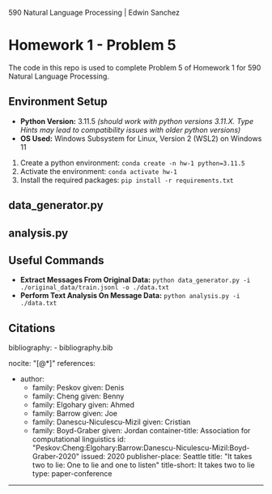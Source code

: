 590 Natural Language Processing | Edwin Sanchez
# Homework 1 - Problem 5
The code in this repo is used to complete Problem 5 of Homework 1 for 590 Natural Language Processing.

## Environment Setup

* **Python Version:** 3.11.5 *(should work with python versions 3.11.X. Type Hints may lead to compatibility issues with older python versions)*
* **OS Used:** Windows Subsystem for Linux, Version 2 (WSL2) on Windows 11

1. Create a python environment: `conda create -n hw-1 python=3.11.5`
2. Activate the environment: `conda activate hw-1`
3. Install the required packages: `pip install -r requirements.txt`

## data_generator.py

## analysis.py



## Useful Commands
* **Extract Messages From Original Data:** `python data_generator.py -i ./original_data/train.jsonl -o ./data.txt`
* **Perform Text Analysis On Message Data:** `python analysis.py -i ./data.txt`

## Citations
bibliography:
    - bibliography.bib

nocite: "[@*]"
references:
- author:
  - family: Peskov
    given: Denis
  - family: Cheng
    given: Benny
  - family: Elgohary
    given: Ahmed
  - family: Barrow
    given: Joe
  - family: Danescu-Niculescu-Mizil
    given: Cristian
  - family: Boyd-Graber
    given: Jordan
  container-title: Association for computational linguistics
  id: "Peskov:Cheng:Elgohary:Barrow:Danescu-Niculescu-Mizil:Boyd-Graber-2020"
  issued: 2020
  publisher-place: Seattle
  title: "It takes two to lie: One to lie and one to listen"
  title-short: It takes two to lie
  type: paper-conference
---